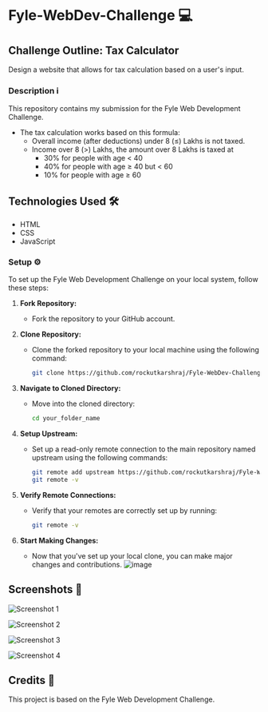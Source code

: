 # Fyle-WebDev-Challenge 💻

## Challenge Outline: Tax Calculator

Design a website that allows for tax calculation based on a user's input.

### Description ℹ️
This repository contains my submission for the Fyle Web Development Challenge.

- The tax calculation works based on this formula:
    - Overall income (after deductions) under 8 (≤) Lakhs is not taxed.
    - Income over 8 (>) Lakhs, the amount over 8 Lakhs is taxed at
        - 30% for people with age < 40
        - 40% for people with age ≥ 40 but < 60
        - 10% for people with age ≥ 60

## Technologies Used 🛠️
- HTML
- CSS
- JavaScript

### Setup ⚙️
To set up the Fyle Web Development Challenge on your local system, follow these steps:

1. **Fork Repository:**
   - Fork the repository to your GitHub account.

2. **Clone Repository:**
   - Clone the forked repository to your local machine using the following command:
     ```bash
     git clone https://github.com/rockutkarshraj/Fyle-WebDev-Challenge.git
     ```

3. **Navigate to Cloned Directory:**
   - Move into the cloned directory:
     ```bash
     cd your_folder_name
     ```

4. **Setup Upstream:**
   - Set up a read-only remote connection to the main repository named upstream using the following commands:
     ```bash
     git remote add upstream https://github.com/rockutkarshraj/Fyle-WebDev-Challenge.git
     git remote -v
     ```

5. **Verify Remote Connections:**
   - Verify that your remotes are correctly set up by running:
     ```bash
     git remote -v
     ```

6. **Start Making Changes:**
   - Now that you've set up your local clone, you can make major changes and contributions.
     ![image](https://github.com/rockutkarshraj/Fyle-WebDev-Challenge/assets/74066135/e55f0ffa-8c45-4943-a3b0-c45f5b05266a)


## Screenshots 📸
![Screenshot 1](https://github.com/rockutkarshraj/Fyle-WebDev-Challenge/assets/74066135/06a0851d-a0d0-4f78-9e08-6e114727ef82)

![Screenshot 2](https://github.com/rockutkarshraj/Fyle-WebDev-Challenge/assets/74066135/9ee2fd45-babc-4ae4-b2d7-246079f453f4)

![Screenshot 3](https://github.com/rockutkarshraj/Fyle-WebDev-Challenge/assets/74066135/e6f9d6b1-f8c4-4fad-8f58-71099392ec3f)

![Screenshot 4](https://github.com/rockutkarshraj/Fyle-WebDev-Challenge/assets/74066135/ac0bcdca-dbb3-4cf8-b838-4311e6629b01)

## Credits 🙌
This project is based on the Fyle Web Development Challenge.
